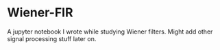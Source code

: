 # Wiener-FIR

A jupyter notebook I wrote while studying Wiener filters. Might add other signal processing stuff later on.
